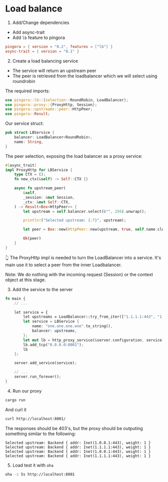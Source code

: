 # Load balance

1. Add/Change dependencies

- Add async-trait
- Add `lb` feature to pingora

```toml
pingora = { version = "0.2", features = ["lb"] }
async-trait = { version = "0.1" }
```

2. Create a load balancing service

- The service will return an upstream peer
- The peer is retrieved from the loadbalancer which we will select using roundrobin

The required imports:

```rs
use pingora::lb::{selection::RoundRobin, LoadBalancer};
use pingora::proxy::{ProxyHttp, Session};
use pingora::upstreams::peer::HttpPeer;
use pingora::Result;
```

Our service struct:

```rs
pub struct LBService {
    balancer: LoadBalancer<RoundRobin>,
    name: String,
}
```

The peer selection, exposing the load balancer as a proxy service:

```rs
#[async_trait]
impl ProxyHttp for LBService {
    type CTX = ();
    fn new_ctx(&self) -> Self::CTX {}

    async fn upstream_peer(
        &self,
        _session: &mut Session,
        _ctx: &mut Self::CTX,
    ) -> Result<Box<HttpPeer>> {
        let upstream = self.balancer.select(b"", 256).unwrap();

        println!("Selected upstream: {:?}", upstream);

        let peer = Box::new(HttpPeer::new(upstream, true, self.name.clone()));

        Ok(peer)
    }
}
```

👆 The ProxyHttp impl is needed to turn the LoadBalancer into a service. It's main use it to select a peer from the inner Loadbalancer.

Note: We do nothing with the incoming request (Session) or the context object at this stage.

3. Add the service to the server

```rs
fn main {
    // ...

    let service = {
        let upstreams = LoadBalancer::try_from_iter(["1.1.1.1:443", "1.0.0.1:443"]).unwrap();
        let service = LBService {
            name: "one.one.one.one".to_string(),
            balancer: upstreams,
        };
        let mut lb = http_proxy_service(&server.configuration, service);
        lb.add_tcp("0.0.0.0:8001");
        lb
    };

    server.add_service(service);

    // ...
    server.run_forever();
}
```

4. Run our proxy

```sh
cargo run 
```

And curl it

```sh
curl http://localhost:8001/
```

The responses should be 403's, but the proxy should be outputing something similar to the following:

```
Selected upstream: Backend { addr: Inet(1.0.0.1:443), weight: 1 }
Selected upstream: Backend { addr: Inet(1.1.1.1:443), weight: 1 }
Selected upstream: Backend { addr: Inet(1.0.0.1:443), weight: 1 }
Selected upstream: Backend { addr: Inet(1.1.1.1:443), weight: 1 }
```

5. Load test it with `oha`

```sh
oha -z 5s http://localhost:8001
```
